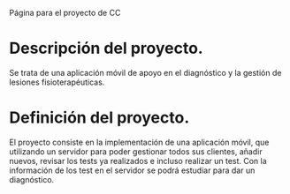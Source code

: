 Página para el proyecto de CC

# Descripción del proyecto.
Se trata de una aplicación móvil de apoyo en el diagnóstico y la gestión de lesiones fisioterapéuticas.
# Definición del proyecto.
El proyecto consiste en la implementación de una aplicación móvil, que utilizando un servidor para poder gestionar todos sus clientes, añadir nuevos, revisar los tests ya realizados e incluso realizar un test. Con la información de los test en el servidor se podrá estudiar para dar un diagnóstico.
